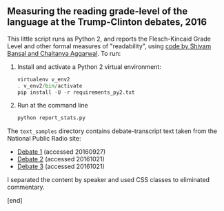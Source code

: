 ## Measuring the reading grade-level of the language at the Trump-Clinton debates, 2016

This little script runs as Python 2, and reports the Flesch-Kincaid Grade Level and other formal measures of "readability", using [code by Shivam Bansal and Chaitanya Aggarwal](https://github.com/shivam5992/textstat). To run:

 1. Install and activate a Python 2 virtual environment:

    ```python
    virtualenv v_env2
    . v_env2/bin/activate
    pip install -U -r requirements_py2.txt
    ```

 1. Run at the command line
    
    ```bash
    python report_stats.py
    ```

The `text_samples` directory contains debate-transcript text taken from the National Public Radio site:

 * [Debate 1](http://www.npr.org/2016/09/26/495115346/fact-check-first-presidential-debate) (accessed 20160927)
 * [Debate 2](http://www.npr.org/2016/10/09/497056227/fact-check-clinton-and-trump-debate-for-the-second-time) (accessed 20161021)
 * [Debate 3](http://www.npr.org/2016/10/19/498293478/fact-check-trump-and-clinton-s-final-presidential-debate) (accessed 20161021)
 
I separated the content by speaker and used CSS classes to eliminated commentary.

[end]
